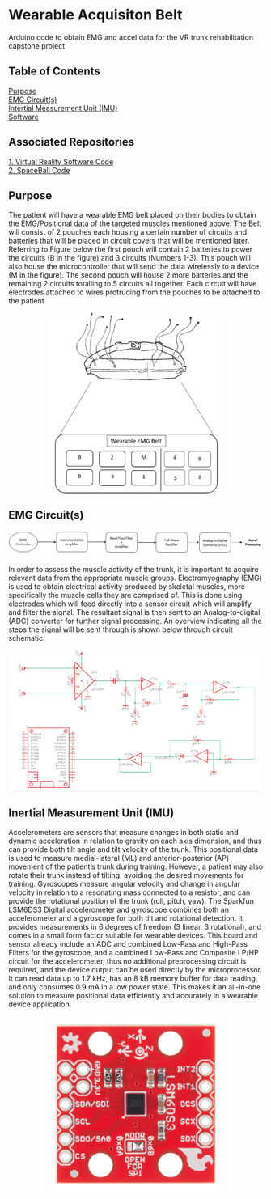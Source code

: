 # Wearable Acquisiton Belt
Arduino code to obtain EMG and accel data for the VR trunk rehabilitation capstone project

## Table of Contents
[Purpose](#purpose)
<a name="purpose"/> <br/>
[EMG Circuit(s)](#emg-circuit(s))
<a name="emg-circuit(s)"/> <br/>
[Intertial Measurement Unit (IMU)](#inertial-measurement-unit-(imu))
<a name="inertial-measurement-unit-(imu)"/> <br/>
[Software](#software)
<a name="software"/> <br/>


## Associated Repositories
[1. Virtual Reality Software Code](https://github.com/GxRay/Trunk-Rehabilitation-VR-Training-Simulator-/tree/testEnv) <br/>
[2. SpaceBall Code](https://github.com/bharath1000/VR_Simulator-Spaceball)<br/>

## Purpose
The patient will have a wearable EMG belt placed on their bodies to obtain the EMG/Positional data of the targeted muscles mentioned above. The Belt will consist of 2 pouches each housing a certain number of circuits and batteries that will be placed in circuit covers that will be mentioned later. Referring to Figure below the first pouch will contain 2 batteries to power the circuits (B in the figure) and 3 circuits (Numbers 1-3).  This pouch will also house the microcontroller that will send the data wirelessly to a device (M in the figure). The second pouch will house 2 more batteries and the remaining 2 circuits totalling to 5 circuits all together. Each circuit will have electrodes attached to wires protruding from the pouches to be attached to the patient

<p align="center">
<img src="pouch.png" align="center" width="350">
</p>


## EMG Circuit(s)

<p align="center">
<img src="block diagramEMG.png" align="center">
</p>

In order to assess the muscle activity of the trunk, it is important to acquire relevant data from the appropriate muscle groups. Electromyography (EMG) is used to obtain electrical activity produced by skeletal muscles, more specifically the muscle cells they are comprised of. This is done using electrodes which will feed directly into a sensor circuit which will amplify and filter the signal. The resultant signal is then sent to an Analog-to-digital (ADC) converter for further signal processing. An overview indicating all the steps the signal will be sent through is shown below through circuit schematic.

<p align="center">
<img src="Schematic Diagram EMG.png" align="center">
</p>

## Inertial Measurement Unit (IMU)

Accelerometers are sensors that measure changes in both static and dynamic acceleration in relation to gravity on each axis dimension, and thus can provide both tilt angle and tilt velocity of the trunk. This positional data is used to measure medial-lateral (ML) and anterior-posterior (AP) movement of the patient’s trunk during training. However, a patient may also rotate their trunk instead of tilting, avoiding the desired movements for training. Gyroscopes measure angular velocity and change in angular velocity in relation to a resonating mass connected to a resistor, and can provide the rotational position of the trunk (roll, pitch, yaw). The Sparkfun LSM6DS3 Digital accelerometer and gyroscope combines both an accelerometer and a gyroscope for both tilt and rotational detection. It provides measurements in 6 degrees of freedom (3 linear, 3 rotational), and comes in a small form factor suitable for wearable devices. This board and sensor already include an ADC and combined Low-Pass and High-Pass Filters for the gyroscope, and a combined Low-Pass and Composite LP/HP circuit for the accelerometer, thus no additional preprocessing circuit is required, and the device output can be used directly by the microprocessor. It can read data up to 1.7 kHz, has an 8 kB memory buffer for data reading, and only consumes 0.9 mA in a low power state. This makes it an all-in-one solution to measure positional data efficiently and accurately in a wearable device application.

<p align="center">
<img src="IMU.jpg" align="center" width="350">
</p>
